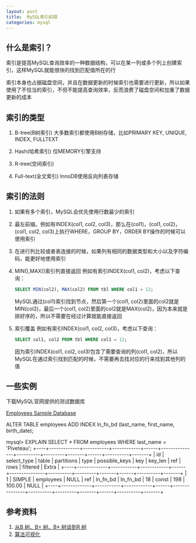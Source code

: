```yaml
---
layout: post
title:  MySQL索引初探
categories: mysql
---
```


## 什么是索引？

索引是提高MySQL查询效率的一种数据结构，可以在某一列或多个列上创建索引，这样MySQL就能很快的找到匹配值所在的行

索引本身也占据磁盘空间，并且在数据更新的时候索引也需要进行更新，所以如果使用了不恰当的索引，不但不能提高查询效率，反而浪费了磁盘空间和加重了数据更新的成本

## 索引的类型

1. B-tree(B树索引)
    大多数索引都使用B树存储，比如PRIMARY KEY, UNIQUE, INDEX, FULLTEXT

1. Hash(哈希索引)
    仅MEMORY引擎支持

1. R-tree(空间索引)

1. Full-text(全文索引)
    InnoDB使用反向列表存储

## 索引的法则

1. 如果有多个索引，MySQL会优先使用行数最少的索引

1. 最左前缀。例如有INDEX(col1, col2, col3)，那么在(col1)，(col1, col2)，(col1, col2, col3)上执行WHERE，GROUP BY，ORDER BY操作的时候可以使用索引

1. 在进行列比较或者表连接的时候，如果列有相同的数据类型和大小以及字符编码，能更好地使用索引

1. MIN(),MAX()索引列直接返回
    例如有索引INDEX(col1, col2)，考虑以下查询：
    ```sql
    SELECT MIN(col2), MAX(col2) FROM tbl WHERE col1 = 12;
    ```
    MySQL通过(col1)索引找到节点，然后第一个(col1, col2)里面的col2就是MIN(col2)，最后一个(col1, col2)里面的col2就是MAX(col2)，因为本来就是排好序的，所以不需要在经过计算就能直接返回

1. 索引覆盖
    例如有索引INDEX(col1, col2, col3)，考虑以下查询：
    ```sql
    SELECT col1, col2 FROM tbl WHERE col1 = 12;
    ```
    因为索引INDEX(col1, col2, col3)包含了需要查询的列(col1, col2)，所以MySQL在通过索引找到匹配的时候，不需要再去找对应的行来找到其他列的值


## 一些实例

下载MySQL官网提供的测试数据库

[Employees Sample Database](https://dev.mysql.com/doc/employee/en/)


ALTER TABLE employees ADD INDEX ln_fn_bd (last_name, first_name, birth_date);

mysql> EXPLAIN SELECT * FROM employees WHERE last_name = 'Piveteau';
+----+-------------+-----------+------------+------+---------------+----------+---------+-------+------+----------+-------+
| id | select_type | table     | partitions | type | possible_keys | key      | key_len | ref   | rows | filtered | Extra |
+----+-------------+-----------+------------+------+---------------+----------+---------+-------+------+----------+-------+
|  1 | SIMPLE      | employees | NULL       | ref  | ln_fn_bd      | ln_fn_bd | 18      | const |  198 |   100.00 | NULL  |
+----+-------------+-----------+------------+------+---------------+----------+---------+-------+------+----------+-------+


## 参考资料
1. [从B 树、B+ 树、B* 树谈到R 树](https://blog.csdn.net/v_JULY_v/article/details/6530142)
1. [算法可视化](https://www.cs.usfca.edu/~galles/visualization/BTree.html)